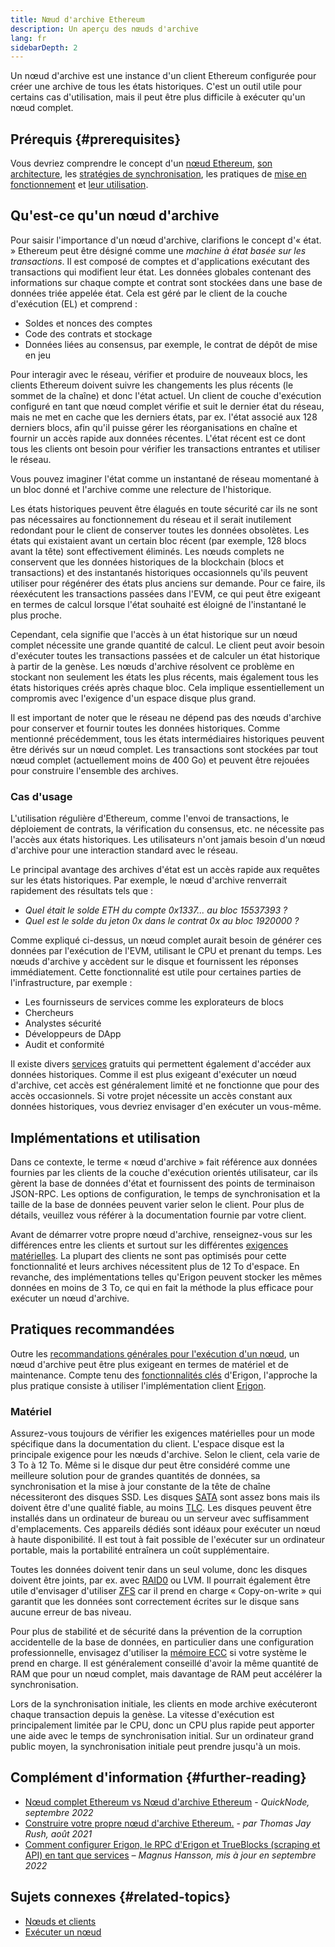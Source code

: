```yaml
---
title: Nœud d'archive Ethereum
description: Un aperçu des nœuds d'archive
lang: fr
sidebarDepth: 2
---
```


Un nœud d'archive est une instance d'un client Ethereum configurée pour créer une archive de tous les états historiques. C'est un outil utile pour certains cas d'utilisation, mais il peut être plus difficile à exécuter qu'un nœud complet.

## Prérequis {#prerequisites}

Vous devriez comprendre le concept d'un [nœud Ethereum](/developers/docs/nodes-and-clients/), [son architecture](/developers/docs/nodes-and-clients/node-architecture/), les [stratégies de synchronisation](/developers/docs/nodes-and-clients/#sync-modes), les pratiques de [mise en fonctionnement](/developers/docs/nodes-and-clients/run-a-node/) et [leur utilisation](/developers/docs/apis/json-rpc/).

## Qu'est-ce qu'un nœud d'archive

Pour saisir l'importance d'un nœud d'archive, clarifions le concept d'« état. » Ethereum peut être désigné comme une _machine à état basée sur les transactions_. Il est composé de comptes et d'applications exécutant des transactions qui modifient leur état. Les données globales contenant des informations sur chaque compte et contrat sont stockées dans une base de données triée appelée état. Cela est géré par le client de la couche d'exécution (EL) et comprend :

- Soldes et nonces des comptes
- Code des contrats et stockage
- Données liées au consensus, par exemple, le contrat de dépôt de mise en jeu

Pour interagir avec le réseau, vérifier et produire de nouveaux blocs, les clients Ethereum doivent suivre les changements les plus récents (le sommet de la chaîne) et donc l'état actuel. Un client de couche d'exécution configuré en tant que nœud complet vérifie et suit le dernier état du réseau, mais ne met en cache que les derniers états, par ex. l'état associé aux 128 derniers blocs, afin qu'il puisse gérer les réorganisations en chaîne et fournir un accès rapide aux données récentes. L'état récent est ce dont tous les clients ont besoin pour vérifier les transactions entrantes et utiliser le réseau.

Vous pouvez imaginer l'état comme un instantané de réseau momentané à un bloc donné et l'archive comme une relecture de l'historique.

Les états historiques peuvent être élagués en toute sécurité car ils ne sont pas nécessaires au fonctionnement du réseau et il serait inutilement redondant pour le client de conserver toutes les données obsolètes. Les états qui existaient avant un certain bloc récent (par exemple, 128 blocs avant la tête) sont effectivement éliminés. Les nœuds complets ne conservent que les données historiques de la blockchain (blocs et transactions) et des instantanés historiques occasionnels qu'ils peuvent utiliser pour régénérer des états plus anciens sur demande. Pour ce faire, ils réexécutent les transactions passées dans l'EVM, ce qui peut être exigeant en termes de calcul lorsque l'état souhaité est éloigné de l'instantané le plus proche.

Cependant, cela signifie que l'accès à un état historique sur un nœud complet nécessite une grande quantité de calcul. Le client peut avoir besoin d'exécuter toutes les transactions passées et de calculer un état historique à partir de la genèse. Les nœuds d'archive résolvent ce problème en stockant non seulement les états les plus récents, mais également tous les états historiques créés après chaque bloc. Cela implique essentiellement un compromis avec l'exigence d'un espace disque plus grand.

Il est important de noter que le réseau ne dépend pas des nœuds d'archive pour conserver et fournir toutes les données historiques. Comme mentionné précédemment, tous les états intermédiaires historiques peuvent être dérivés sur un nœud complet. Les transactions sont stockées par tout nœud complet (actuellement moins de 400 Go) et peuvent être rejouées pour construire l'ensemble des archives.

### Cas d'usage

L'utilisation régulière d'Ethereum, comme l'envoi de transactions, le déploiement de contrats, la vérification du consensus, etc. ne nécessite pas l'accès aux états historiques. Les utilisateurs n'ont jamais besoin d'un nœud d'archive pour une interaction standard avec le réseau.

Le principal avantage des archives d'état est un accès rapide aux requêtes sur les états historiques. Par exemple, le nœud d'archive renverrait rapidement des résultats tels que :

- _Quel était le solde ETH du compte 0x1337... au bloc 15537393 ?_
- _Quel est le solde du jeton 0x dans le contrat 0x au bloc 1920000 ?_

Comme expliqué ci-dessus, un nœud complet aurait besoin de générer ces données par l'exécution de l'EVM, utilisant le CPU et prenant du temps. Les nœuds d'archive y accèdent sur le disque et fournissent les réponses immédiatement. Cette fonctionnalité est utile pour certaines parties de l'infrastructure, par exemple :

- Les fournisseurs de services comme les explorateurs de blocs
- Chercheurs
- Analystes sécurité
- Développeurs de DApp
- Audit et conformité

Il existe divers [services](/developers/docs/nodes-and-clients/nodes-as-a-service/) gratuits qui permettent également d'accéder aux données historiques. Comme il est plus exigeant d'exécuter un nœud d'archive, cet accès est généralement limité et ne fonctionne que pour des accès occasionnels. Si votre projet nécessite un accès constant aux données historiques, vous devriez envisager d'en exécuter un vous-même.

## Implémentations et utilisation

Dans ce contexte, le terme « nœud d'archive » fait référence aux données fournies par les clients de la couche d'exécution orientés utilisateur, car ils gèrent la base de données d'état et fournissent des points de terminaison JSON-RPC. Les options de configuration, le temps de synchronisation et la taille de la base de données peuvent varier selon le client. Pour plus de détails, veuillez vous référer à la documentation fournie par votre client.

Avant de démarrer votre propre nœud d'archive, renseignez-vous sur les différences entre les clients et surtout sur les différentes [exigences matérielles](/developers/docs/nodes-and-clients/run-a-node/#requirements). La plupart des clients ne sont pas optimisés pour cette fonctionnalité et leurs archives nécessitent plus de 12 To d'espace. En revanche, des implémentations telles qu'Erigon peuvent stocker les mêmes données en moins de 3 To, ce qui en fait la méthode la plus efficace pour exécuter un nœud d'archive.

## Pratiques recommandées

Outre les [recommandations générales pour l'exécution d'un nœud](/developers/docs/nodes-and-clients/run-a-node/), un nœud d'archive peut être plus exigeant en termes de matériel et de maintenance. Compte tenu des [fonctionnalités clés](https://github.com/ledgerwatch/erigon#key-features) d'Erigon, l'approche la plus pratique consiste à utiliser l'implémentation client [Erigon](/developers/docs/nodes-and-clients/#erigon).

### Matériel

Assurez-vous toujours de vérifier les exigences matérielles pour un mode spécifique dans la documentation du client. L'espace disque est la principale exigence pour les nœuds d'archive. Selon le client, cela varie de 3 To à 12 To. Même si le disque dur peut être considéré comme une meilleure solution pour de grandes quantités de données, sa synchronisation et la mise à jour constante de la tête de chaîne nécessiteront des disques SSD. Les disques [SATA](https://www.cleverfiles.com/help/sata-hard-drive.html) sont assez bons mais ils doivent être d'une qualité fiable, au moins [TLC](https://blog.synology.com/tlc-vs-qlc-ssds-what-are-the-differences). Les disques peuvent être installés dans un ordinateur de bureau ou un serveur avec suffisamment d'emplacements. Ces appareils dédiés sont idéaux pour exécuter un nœud à haute disponibilité. Il est tout à fait possible de l'exécuter sur un ordinateur portable, mais la portabilité entraînera un coût supplémentaire.

Toutes les données doivent tenir dans un seul volume, donc les disques doivent être joints, par ex. avec [RAID0](https://en.wikipedia.org/wiki/Standard_RAID_levels#RAID_0) ou LVM. Il pourrait également être utile d'envisager d'utiliser [ZFS](https://en.wikipedia.org/wiki/ZFS) car il prend en charge « Copy-on-write » qui garantit que les données sont correctement écrites sur le disque sans aucune erreur de bas niveau.

Pour plus de stabilité et de sécurité dans la prévention de la corruption accidentelle de la base de données, en particulier dans une configuration professionnelle, envisagez d'utiliser la [mémoire ECC](https://en.wikipedia.org/wiki/ECC_memory) si votre système le prend en charge. Il est généralement conseillé d'avoir la même quantité de RAM que pour un nœud complet, mais davantage de RAM peut accélérer la synchronisation.

Lors de la synchronisation initiale, les clients en mode archive exécuteront chaque transaction depuis la genèse. La vitesse d'exécution est principalement limitée par le CPU, donc un CPU plus rapide peut apporter une aide avec le temps de synchronisation initial. Sur un ordinateur grand public moyen, la synchronisation initiale peut prendre jusqu'à un mois.

## Complément d'information {#further-reading}

- [Nœud complet Ethereum vs Nœud d'archive Ethereum](https://www.quicknode.com/guides/infrastructure/ethereum-full-node-vs-archive-node) - _QuickNode, septembre 2022_
- [Construire votre propre nœud d'archive Ethereum.](https://tjayrush.medium.com/building-your-own-ethereum-archive-node-72c014affc09) - _par Thomas Jay Rush, août 2021_
- [Comment configurer Erigon, le RPC d'Erigon et TrueBlocks (scraping et API) en tant que services](https://magnushansson.xyz/blog_posts/crypto_defi/2022-01-10-Erigon-Trueblocks) _– Magnus Hansson, mis à jour en septembre 2022_

## Sujets connexes {#related-topics}

- [ Nœuds et clients](/developers/docs/nodes-and-clients/)
- [Exécuter un nœud](/developers/docs/nodes-and-clients/run-a-node/)
